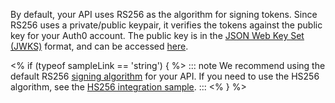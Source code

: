 By default, your API uses RS256 as the algorithm for signing tokens. Since RS256 uses a private/public keypair, it verifies the tokens against the public key for your Auth0 account. The public key is in the <a href="/tokens/concepts/jwks" target="_blank" rel="noreferrer">JSON Web Key Set (JWKS)</a> format, and can be accessed <a href="https://${account.namespace}/.well-known/jwks.json" target="_blank" rel="noreferrer">here</a>.

<% if (typeof sampleLink == 'string') { %>
::: note
We recommend using the default RS256 <a href="/tokens/concepts/signing-algorithms" target="_blank" rel="noreferrer">signing algorithm</a> for your API. If you need to use the HS256 algorithm, see the <a href="${sampleLink}" target="_blank" rel="noreferrer">HS256 integration sample</a>.
:::
<% } %>
